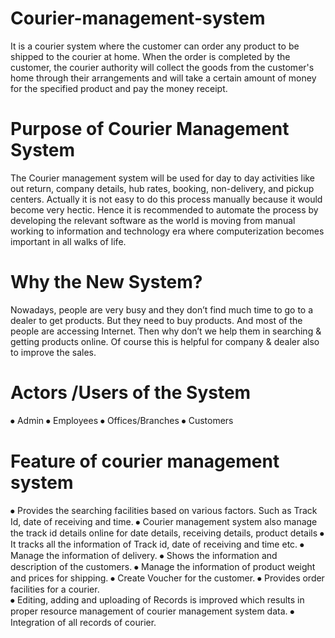 # Courier-management-system


It is a courier system where the customer can order any product to be shipped to the courier at home. When the order is completed by the customer, the courier authority will collect the goods from the customer's home through their arrangements and will take a certain amount of money for the specified product and pay the money receipt.


# Purpose of Courier Management System 
The Courier management system will be used for day to day activities like out return, company details, hub rates, booking, non-delivery, and pickup centers. Actually it is not easy to do this process manually because it would become very hectic. Hence it is recommended to automate the process by developing the relevant software as the world is moving from manual working to information and technology era where computerization becomes important in all walks of life.

# Why the New System?
Nowadays, people are very busy and they don’t find much time to go to a dealer to get products. But they need to buy products. And most of the people are accessing Internet. 
Then why don’t we help them in searching & getting products online. Of course this is helpful for company & dealer also to improve the sales.

# Actors /Users of the System
⦁	Admin
⦁	Employees
⦁	Offices/Branches 
⦁	Customers 


# Feature of courier management system
⦁	Provides the searching facilities based on various factors. Such as Track Id, date of receiving and time.
⦁	Courier management system also manage the track id details online for date details, receiving details, product details
⦁	It tracks all the information of Track id, date of receiving and time etc.
⦁	Manage the information of delivery.
⦁	Shows the information and description of the customers.
⦁	Manage the information of product weight and prices for shipping.
⦁	Create Voucher for the customer.
⦁	Provides order facilities for a courier.  
⦁	Editing, adding and uploading of Records is improved which results in proper resource management of courier management system data.
⦁	Integration of all records of courier.
